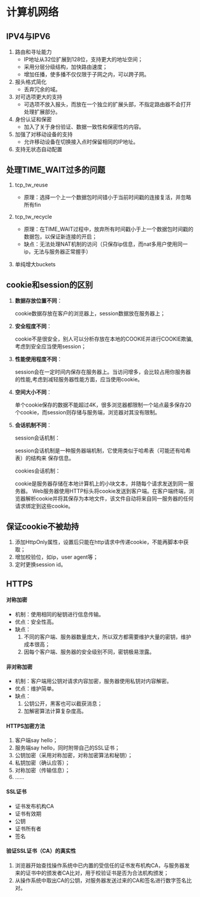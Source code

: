 # 计算机网络

## IPV4与IPV6

1. 路由和寻址能力
   - IP地址从32位扩展到128位，支持更大的地址空间；
   - 采用分层分级结构，加快路由速度；
   - 增加任播，使多播不仅仅限于子网之内，可以跨子网。
2. 报头格式简化
   - 丢弃冗余的域。
3. 对可选项更大的支持
   - 可选项不放入报头，而放在一个独立的扩展头部，不指定路由器不会打开处理扩展部分。
4. 身份认证和保密
   - 加入了关于身份验证、数据一致性和保密性的内容。
5. 加强了对移动设备的支持
   - 允许移动设备在切换接入点时保留相同的IP地址。
6. 支持无状态自动配置



## 处理TIME_WAIT过多的问题

1. tcp_tw_reuse
   - 原理：选择一个上一个数据包时间错小于当前时间戳的连接复活，并忽略所有fin

2. tcp_tw_recycle
   - 原理：在TIME_WAIT过程中，放弃所有时间戳小于上一个数据包时间戳的数据包，以保证新连接的开启；
   - 缺点：无法处理NAT机制的访问（只保存ip信息，而nat多用户使用同一ip，无法与服务器正常握手）

3. 单纯增大buckets



## cookie和session的区别

1. **数据存放位置不同**：

   cookie数据存放在客户的浏览器上，session数据放在服务器上；

2. **安全程度不同**：

   cookie不是很安全，别人可以分析存放在本地的COOKIE并进行COOKIE欺骗,考虑到安全应当使用session；

3. **性能使用程度不同**：

   session会在一定时间内保存在服务器上。当访问增多，会比较占用你服务器的性能,考虑到减轻服务器性能方面，应当使用cookie。

4. **空间大小不同**：

   单个cookie保存的数据不能超过4K，很多浏览器都限制一个站点最多保存20个cookie，而session则存储与服务端，浏览器对其没有限制。

5. **会话机制不同**：

   session会话机制：

   ​	session会话机制是一种服务器端机制，它使用类似于哈希表（可能还有哈希表）的结构来	保存信息。

   cookies会话机制：

   ​	cookie是服务器存储在本地计算机上的小块文本，并随每个请求发送到同一服务器。 Web服务器使用HTTP标头将cookie发送到客户端。在客户端终端，浏览器解析cookie并将其保存为本地文件，该文件自动将来自同一服务器的任何请求绑定到这些cookie。



## 保证cookie不被劫持

1. 添加HttpOnly属性，设置后只能在http请求中传递cookie，不能再脚本中获取；
2. 增加校验位，如ip，user agent等；
3. 定时更换session id。



## HTTPS

#### 对称加密

- 机制：使用相同的秘钥进行信息传输。
- 优点：安全性高。
- 缺点：
  1. 不同的客户端、服务器数量庞大，所以双方都需要维护大量的密钥，维护成本很高；
  2. 因每个客户端、服务器的安全级别不同，密钥极易泄露。

#### 非对称加密

- 机制：客户端用公钥对请求内容加密，服务器使用私钥对内容解密。
- 优点：维护简单。
- 缺点：
  1. 公钥公开，黑客也可以截获消息；
  2. 加解密算法计算复杂度高。

#### HTTPS加密方法

1. 客户端say hello；
2. 服务端say hello，同时附带自己的SSL证书；
3. 公钥加密（采用对称加密，对称加密算法和秘钥）；
4. 私钥加密（确认应答）；
5. 对称加密（传输信息）；
6. ……

#### SSL证书

- 证书发布机构CA
- 证书有效期
- 公钥
- 证书所有者
- 签名

#### 验证SSL证书（CA）的真实性

1. 浏览器开始查找操作系统中已内置的受信任的证书发布机构CA，与服务器发来的证书中的颁发者CA比对，用于校验证书是否为合法机构颁发；
2. 从操作系统中取出CA的公钥，对服务器发送过来的CA和签名进行数字签名比对。